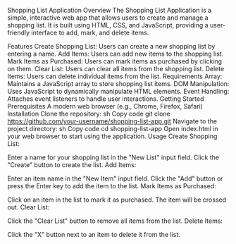 Shopping List Application
Overview
The Shopping List Application is a simple, interactive web app that allows users to create and manage a shopping list. It is built using HTML, CSS, and JavaScript, providing a user-friendly interface to add, mark, and delete items.

Features
Create Shopping List: Users can create a new shopping list by entering a name.
Add Items: Users can add new items to the shopping list.
Mark Items as Purchased: Users can mark items as purchased by clicking on them.
Clear List: Users can clear all items from the shopping list.
Delete Items: Users can delete individual items from the list.
Requirements
Array: Maintains a JavaScript array to store shopping list items.
DOM Manipulation: Uses JavaScript to dynamically manipulate HTML elements.
Event Handling: Attaches event listeners to handle user interactions.
Getting Started
Prerequisites
A modern web browser (e.g., Chrome, Firefox, Safari)
Installation
Clone the repository:
sh
Copy code
git clone https://github.com/your-username/shopping-list-app.git
Navigate to the project directory:
sh
Copy code
cd shopping-list-app
Open index.html in your web browser to start using the application.
Usage
Create Shopping List:

Enter a name for your shopping list in the "New List" input field.
Click the "Create" button to create the list.
Add Items:

Enter an item name in the "New Item" input field.
Click the "Add" button or press the Enter key to add the item to the list.
Mark Items as Purchased:

Click on an item in the list to mark it as purchased. The item will be crossed out.
Clear List:

Click the "Clear List" button to remove all items from the list.
Delete Items:

Click the "X" button next to an item to delete it from the list.
